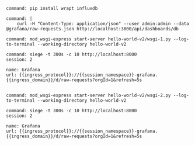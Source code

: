 ```terminal:execute
command: pip install wrapt influxdb
```

```terminal:execute
command: |
    curl -H "Content-Type: application/json" --user admin:admin --data @grafana/raw-requests.json http://localhost:3000/api/dashboards/db
```

```terminal:execute
command: mod_wsgi-express start-server hello-world-v2/wsgi-1.py --log-to-terminal --working-directory hello-world-v2
```

```terminal:execute
command: siege -t 300s -c 10 http://localhost:8000
session: 2
```

```dashboard:reload-dashboard
name: Grafana
url: {{ingress_protocol}}://{{session_namespace}}-grafana.{{ingress_domain}}/d/raw-requests?orgId=1&refresh=5s
```

```terminal:interrupt-all
```

```terminal:execute
command: mod_wsgi-express start-server hello-world-v2/wsgi-2.py --log-to-terminal --working-directory hello-world-v2
```

```terminal:execute
command: siege -t 300s -c 10 http://localhost:8000
session: 2
```

```dashboard:reload-dashboard
name: Grafana
url: {{ingress_protocol}}://{{session_namespace}}-grafana.{{ingress_domain}}/d/raw-requests?orgId=1&refresh=5s
```

```terminal:interrupt-all
```
